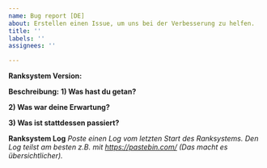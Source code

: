 ```yaml
---
name: Bug report [DE]
about: Erstellen einen Issue, um uns bei der Verbesserung zu helfen.
title: ''
labels: ''
assignees: ''

---
```


**Ranksystem Version:**

**Beschreibung:**
**1) Was hast du getan?**

**2) Was war deine Erwartung?**

**3) Was ist stattdessen passiert?**

**Ranksystem Log**
_Poste einen Log vom letzten Start des Ranksystems._
_Den Log teilst am besten z.B. mit https://pastebin.com/ (Das macht es übersichtlicher)._
